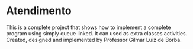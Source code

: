 # Atendimento
This is a complete project that shows how to implement a complete program using simply queue linked.
It can used as extra classes activities.
Created, designed and implemented by Professor Gilmar Luiz de Borba.
